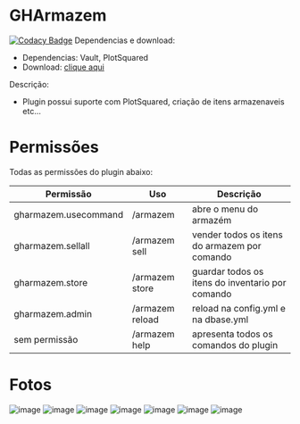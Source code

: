 # GHArmazem
[![Codacy Badge](https://app.codacy.com/project/badge/Grade/1e3f3bba341b495c9ce58eae7b0b6261)](https://app.codacy.com/gh/mutamex-gh/GHArmazem/dashboard?utm_source=gh&utm_medium=referral&utm_content=&utm_campaign=Badge_grade)
Dependencias e download:
- Dependencias: Vault, PlotSquared
- Download: [clique aqui](https://github.com/mutamex-gh/GHArmazem/releases/download/plugin/GHArmazem.jar)

Descrição:
- Plugin possui suporte com PlotSquared, criação de itens armazenaveis etc...

# Permissões
Todas as permissões do plugin abaixo:

| Permissão            | Uso             | Descrição                                        |
|----------------------|-----------------|--------------------------------------------------|
| gharmazem.usecommand | /armazem        | abre o menu do armazém                           |  
| gharmazem.sellall    | /armazem sell   | vender todos os itens do armazem por comando     |
| gharmazem.store      | /armazem store  | guardar todos os itens do inventario por comando |
| gharmazem.admin      | /armazem reload | reload na config.yml e na dbase.yml              |
| sem permissão        | /armazem help   | apresenta todos os comandos do plugin            |

# Fotos

![image](https://github.com/user-attachments/assets/3d588298-3091-4185-9510-fad2a8a9b85b)
![image](https://github.com/user-attachments/assets/32dcac5b-71dd-4cf5-aefe-4fa9b4cd8887)
![image](https://github.com/user-attachments/assets/29ad2992-e284-4361-85e6-54499b42d105)
![image](https://github.com/user-attachments/assets/ead62e6d-bbc3-4c56-b557-84d64b49454d)
![image](https://github.com/user-attachments/assets/b2276061-0510-4159-8c7b-4b15cd293463)
![image](https://github.com/user-attachments/assets/206a65d7-4984-4b8e-a520-d4ba42fafd37)
![image](https://github.com/user-attachments/assets/08b7ef7a-77c5-4848-abab-4e0f2e6a0519)




